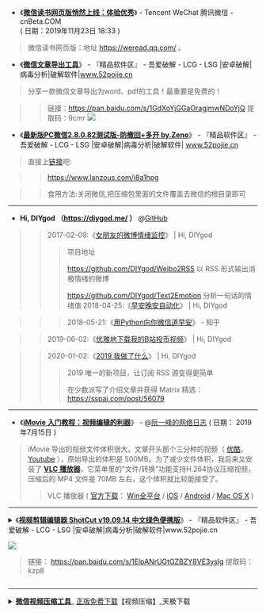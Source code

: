 - 《[**微信读书网页版悄然上线：体验优秀**](https://www.cnbeta.com/articles/tech/914049.htm)》 - Tencent WeChat 腾讯微信 - cnBeta.COM  
( 日期：2019年11月23日 18:33 )
>微信读书网页版：地址 https://weread.qq.com/ 。

- 《[**微信文章导出工具**](https://www.52pojie.cn/thread-1076387-1-1.html)》 - 『精品软件区』 - 吾爱破解 - LCG - LSG |安卓破解|病毒分析|破解软件|www.52pojie.cn  

> 分享一款微信文章导出为word、pdf的工具！最重要是免费的！

>> 链接：https://pan.baidu.com/s/1GdXoYjGGaOragjmwNDoYjQ
>> 提取码：9cmr 
>> <img src="https://attach.52pojie.cn/forum/201912/19/111111oiirr888xgmu5rg8.png"/>

- 《[**最新版PC微信2.8.0.82测试版-防撤回+多开 by.Zeno**](https://www.52pojie.cn/thread-1080584-1-1.html)》 - 『精品软件区』 - 吾爱破解 - LCG - LSG |安卓破解|病毒分析|破解软件| www.52pojie.cn  

> 直接上[链接](https://vip.d0.baidupan.com/file/?UjRUago7BzYHDlBoAjdQPAQ7U2tXOgMvVWpReVM/VnlXb1o/WSoALgc4AScFd106UmEHblZsAF0GaFQ2VDVUZFJnVDUKZAdgB2FQNAJgUHcEOFMlVzUDMFViUWNTOFZmV2FaPlkxAHIHIQEnBWxdblI4BzNWMAAtBjBUYFQnVGdSZFQsCmUHZQc1UGICYVBgBG9TYlcxA2NVNlE0UzlWYVduWjhZZQA3B2EBYgVhXT9SagdhVjwANQYyVGpUa1RjUmdUZwp5BykHOFB2AnBQJAQtUzNXegNoVTZRalM5VmNXZFo/WT0AZgd3ASMFOF0xUm0HZFY0ADMGNFRlVD9UYVJrVDYKbwdnB2RQKAJ4UHcEOFM6V38DPFVjUWJTOFZgV2NaNFkwAGwHYwFjBXddKVJ4B3VWNAAzBjRUZVQ/VGZSYVQ6CmIHZwdiUCACI1A4BC5Ta1c6AzNVYVF5UzZWYld5WjxZPQBlB38BZgVlXWo=)吧:

>> https://www.lanzous.com/i8a1hpg

>> 食用方法:关闭微信,把压缩包里面的文件覆盖去微信的根目录即可

------------------------------------------------------------------------------------------

- **Hi, DIYgod （https://diygod.me/ ）** @[GitHub](https://github.com/DIYgod/GoodNight)

>>  2017-02-09:《[女朋友的微博情绪监控](https://diygod.me/2920/)》 | Hi, DIYgod
>>> 项目地址
>>> 
>>> https://github.com/DIYgod/Weibo2RSS 以 RSS 形式输出消极情绪的微博
>>> 
>>> https://github.com/DIYgod/Text2Emotion 分析一句话的情绪值
>> 2018-04-25:《[早安晚安自动化](https://diygod.me/goodnight/)》 | Hi, DIYgod

>>> 2018-05-21:《[用Python向你微信道早安](https://zhuanlan.zhihu.com/p/37105094)》 - 知乎

>> 2019-06-02:《[优雅地下载我的B站投币视频](https://diygod.me/download-webhook/)》 | Hi, DIYgod

>> 2020-01-02:《[2019 我做了什么](https://diygod.me/2019/)》 | Hi, DIYgod
>>> 2019 唯一的新项目，让订阅 RSS 源变得更简单
>>> 
>>> 在少数派写了介绍文章并获得 Matrix 精选：https://sspai.com/post/56079

------------------------------------------------------------------------------------------

- 《[**iMovie 入门教程：视频编辑的利器**](https://www.ruanyifeng.com/blog/2019/07/imovie-tutorial.html)》 - @[阮一峰的网络日志](https://www.ruanyifeng.com/) ( 日期： 2019年7月15日 )

> iMovie 导出的视频文件体积很大。文章开头那个三分种的视频（ [优酷](https://v.youku.com/v_show/id_XNDI3MzA5ODY5Mg==.html)，[Youtube](https://www.youtube.com/watch?v=3Kh5-sEE_kk) ），原始导出的体积是 500MB。为了减少文件体积，我后来又安装了 [**VLC 播放器**](https://www.videolan.org/vlc/index.zh.html)，它菜单里的"文件/转换"功能支持H.264协议压缩视频，压缩后的 MP4 文件是 70MB 左右，这个体积就比较能接受了。
>>  VLC 播放器  ( [官方下载](https://www.videolan.org/vlc/index.zh.html)： [Win全平台](https://www.videolan.org/vlc/download-windows.html) / [iOS](https://apps.apple.com/app/apple-store/id650377962) / [Android](https://www.videolan.org/vlc/download-android.html) / [Mac OS X](https://www.videolan.org/vlc/download-macosx.html) )

------------------------------------------------------------------------------------------

<details>
    <summary>
《<b><a href="https://www.52pojie.cn/thread-1062061-1-1.html">视频剪辑编辑器 ShotCut v19.09.14 中文绿色便携版</a></b>》 - 『精品软件区』 - 吾爱破解 - LCG - LSG |安卓破解|病毒分析|破解软件|www.52pojie.cn  
     
<p><a href="https://www.52pojie.cn/thread-1062061-1-1.html" title="视频剪辑编辑器 ShotCut v19.09.14 中文绿色便携版 - 『精品软件区』 - 吾爱破解 - LCG - LSG |安卓破解|病毒分析|破解软件|www.52pojie.cn ">
<img src="https://attach.52pojie.cn/forum/201911/25/002828q6hpnskes1sphrbc.png"/></a></p>
  
>  链接： https://pan.baidu.com/s/1ElpANrUGtGZBZY8VE3yslg  提取码：kzp8
</summary> 
>> https://www.lanzous.com/i7k7jve

```
ShotCut 是一款开源免费跨平台的视频剪辑软件，ShotCut支持数百种音频和视频格式以及编解码器。
无需导入，这意味着本机编辑，以及项目中的多格式时间轴，分辨率和帧速率。帧精确搜索支持许多视频格式。
Blackmagic Design SDI和HDMI用于输入和预览监控。屏幕，网络摄像头和音频捕获。
ShotCut 网络流播放支持高达4k的分辨率，可从SDI，HDMI，网络摄像头，JACK和Pulse音频，
IP流，X11屏幕和Windows DirectShow设备进行捕获。
ShotCut 流畅，直观的界面多个可停靠和不可拆卸的面板，包括详细的媒体属性，带搜索的最近文件，带缩略图视图的播放列表，
过滤器面板，历史视图，编码面板，作业队列以及融化的服务器和播放列表。还支持从文件管理器中拖放资产。

一、格式支持

FFmpeg支持最新的音频和视频格式 支持流行的图像格式，如BMP，GIF，JPEG，PNG，SVG，TGA，TIFF，WebP以及图像序列 
无需导入 – 本机时间轴编辑 帧精确寻找多种格式 多格式时间轴：在项目中混合和匹配分辨率和帧速率 网络摄像头捕获 
音频捕获 支持4K分辨率 网络流播放（HTTP，HLS，RTMP，RTSP，MMS，UDP） Frei0r视频发生器插件（例如彩条和等离子） 
颜色，文字，噪音和计数器发生器 EDL（CMX3600编辑决策列表）导出 将单帧导出为图像或视频作为图像序列 
带有alpha通道的视频文件 – 包括阅读和写作

二、音频功能 

音频范围：响度，峰值表，波形，频谱分析仪 音量控制 
音频滤波器： 平衡，低音和高音，带通，压缩器，复制通道，延迟，缩混，扩展器，增益，高通，限制器，低通，
标准化：一次通过，标准化：双通，陷波，平移，混响，交换通道 
所有曲目的音频混合 通过时间线上易于使用的推子控制淡入淡出音频并淡出视频 
交叉淡入淡出的音频和视频通过在时间线的同一轨道上重叠拍摄来轻松消除过渡 JACK传输同步 音调发生器 立体声，单声道和5.1环绕声

三、视频效果

跨视频轨道的视频合成 HTML5（无音频和视频）作为视频源和过滤器 
三向（阴影，中音，高光）色轮，用于色彩校正和分级 滴管工具采用中性色进行白平衡 
去隔行 自动旋转 通过时间线上易于使用的推子控件淡入/淡出音频并将视频淡入和淡出黑色
视频擦除过渡： 条形，谷仓门，框，时钟（径向），对角线，光圈，矩阵和自定义渐变图像
跟踪合成/混合模式： 无，覆盖，添加，饱和，相乘，屏幕，叠加，变暗，闪避，刻录，强光，
柔光，差异，排除，HSL色调，HSL饱和度，HSL颜色，HSL亮度。
视频滤镜： Alpha通道：调整，Alpha通道：视图，音频舞蹈可视化，音频灯可视化，音频频谱可视化，
音频波形可视化，模糊：框，模糊：指数，模糊：高斯，模糊：低通，亮度，色度保持，
色度键：高级，色度键：简单，对比度，颜色分级，裁剪：来源，裁剪：圆形，裁剪：矩形，扭曲，翻转，
毛刺，发光，网格，色调/亮度/饱和度，反转颜色，关键溢出：高级，关键溢出：简单，镜头校正，色阶，
3D LUT，面具：应用，面具：来自文件，面具：简单形状，镜子，马赛克，噪音：快速，噪音：关键帧，
旧电影：灰尘，旧电影：颗粒，老电影：投影仪，老电影：划痕，老电影：Technocolor，不透明度，
降低噪音：HQ3DN，降低噪音：智能模糊，RGB移位，旋转和缩放，Rutt-Etra-Izer，饱和度，棕褐色调，
锐化，大小和位置，素描，现场卸妆，稳定，旋流，文字：3D，文字：简单，文字：HTML，计时器，小插图，
非预测阿尔法，波浪，白平衡不可思议的阿尔法，波浪，白平衡不可思议的阿尔法，波浪，白平衡 
音频/视频剪辑的速度效果 翻转剪辑 视频范围：波形和直方图 Text：HTML过滤器的标题模板
四、编辑功能使用纹波选项修剪源剪辑播放器或时间轴 易于使用的剪切，复制和粘贴操作 在时间线上追加，
插入，覆盖，提升和涟漪删除编辑 三点编辑 隐藏，静音和锁定曲目控件 具有缩略图和波形的多轨时间轴 
无限制撤消和重做播放列表编辑，包括历史记录视图 创建，播放，编辑，保存，加载，
编码和流式传输MLT XML项目（使用自动保存） 将修剪后的剪辑保存并加载为MLT XML文件 
加载并播放复杂的MLT XML文件作为剪辑 从文件管理器拖放文件 洗涤和运输控制 过滤器参数的关键帧 
从视频剪辑中分离音频 大多数过滤器和导出的预设 – 包括提供的和用户创建的 按名称或创建/录制日期对播放列表进行排序
五、跨平台和编解码器独立

跨平台支持：适用于Windows，Linux和macOS） 独立于编解码器因此不依赖于系统编解码器 
可以从外部驱动器作为便携式应用程序运行 使用作业控件批量编码 借助FFmpeg，
可以编码/转码为各种格式和编解码器 流（编码为IP）文件和任何捕获源 视频质量测量（PSNR和SSIM） 
执行音频/视频文件的完整性检查 查看有关音频/视频文件的详细信息
六、显示和监控通过NTSC监视器上的Blackmagic Decklink卡进行外部监控 
额外系统显示/监视器上的外部监视 UI主题/皮肤：本机操作系统外观和自定义暗和亮 
控制播放器中的视频缩放：适合可视区域（默认），10％，25％，50％，原始（100％）和200％ 
灵活的UI通过可停靠的面板 详细的媒体属性面板 最近的文件面板与搜索 会话之间的缩略图和波形缓存 
保存并在多个UI布局之间切换。 屏幕网格和安全区域与捕捉。
七、硬件支持 Blackmagic Design SDI和HDMI用于输入和预览监控 用于慢进/快速控制的Leap Motion 
网络摄像头捕获 系统设备的音频捕获（麦克风，线路输入） 捕获（记录）SDI， DMI，网络摄像头（V4L2），
JACK音频，PulseAudio，IP流和Windows DirectShow设备 多核并行图像处理（不使用GPU和帧丢失时禁用） 
基于OpenGL GPU的图像处理，每个颜色分量具有16位浮点线性 AMD，Intel和NVIDIA硬件编码
```
</details>

------------------------------------------------------------------------------------------
<details>
    <summary>
    <b><a href="http://mydown.yesky.com/pcsoft/107251473.html">微信视频压缩工具</a></b>_ <a href="http://yesky.xzstatic.com/2017/03/15/weixinshipingyasuo.zip">正版免费下载</a>【视频压缩】_天极下载
     </summary> 

> 微信视频压缩工具 1.0 （ <b><a href="https://github.com/taoste/Hello-World/raw/master/Tools/%E5%BE%AE%E4%BF%A1%E8%A7%86%E9%A2%91%E5%8E%8B%E7%BC%A9%E5%B7%A5%E5%85%B7/%E5%BE%AE%E4%BF%A1%E8%A7%86%E9%A2%91%E5%8E%8B%E7%BC%A9%E5%B7%A5%E5%85%B7%20v1.0.zip">本地备份下载</a></b> ）
> 
> 更新时间：2018-01-10
> 
> 软件大小： 11.1MB 
> 
> 软件类型： 正式版 
> 
> 软件语言：简体中文
> 
> 软件平台：WinXP/2000/vista/Win7/Win8/Win10

 <b>软件介绍:</b>
>  <b>微信视频压缩软件</b>是一款可以视频压缩软件，专门解决了微信视频大小限制的问题(微信视频压缩20m)，使用微信视频压缩软件可以帮助你把喜欢的视频压缩后发到朋友圈中，非常方便快捷，且又功能性强大的软件，让繁琐复杂的工作变得简单有趣!

 <b>主要功能：</b>

> 　　高质量的H264+AAC视频压制

> 　　ASS/SRT字幕内嵌到视频

> 　　AAC/WAV/FLAC/ALAC音频转换

> 　　MP4/MKV/FLV的无损抽取和封装

 <b>软件特色：</b>

> 　　<b>微信视频压缩软件</b>是一个免费和轻量级视频压缩软件，可以压缩几乎常见的视频文件，它可以帮助您轻松缩小视频剪辑，减少视频文件大小。

> 　　<b>微信视频压缩软件</b>可支持多种流行视频格式，如MP4(MPEG4)，MPG，AVI，FLV，F4V，M4V，WMV，MOV，MKV，ASF，RMVB(RM)等。

 <b>使用方法：</b>

> 　　用法很简单，点击“打开文件”按钮选择一个视频文件，然后设置所需的压缩视频大小，最后点击“压缩”按钮开始视频压缩。


<p><a href="http://yesky.img.zz314.com/2018-01-10/bef73b702b12a58b27b7fa316d733d8b.jpg" title="微信视频压缩软件">
<img src="https://camo.githubusercontent.com/c9b606ded97c6850f8c269983f8a32121b497aac/687474703a2f2f7965736b792e696d672e7a7a3331342e636f6d2f323031382d30312d31302f62656637336237303262313261353862323762376661333136643733336438622e6a7067"/></p>

> 　　首先，最重要的选项是“所需视频大小”。软件打开源视频后，将读取并显示关键视频信息，如：文件大小，比特率，持续时间，视频格式，视频比特率，音频格式，音频比特率和视频尺寸估计输出视频大小，即“目标视频大小”。

> 　　此所需的视频大小是近似值，生成的文件可能小于或大于此大小，您可以根据需要更改此值。(比特率信息显示为KB / S，KB / S =千位/秒)。

> 　　生成的视频格式是具有H.264视频编解码器和AAC音频编解码器的MP4容器格式。编码视频质量是基于输出文件大小，输出文件大小更大，导致视频质量更高，更清晰。

</details>
